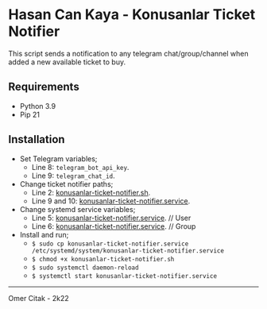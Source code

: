# Hasan Can Kaya - Konusanlar Ticket Notifier

This script sends a notification to any telegram chat/group/channel when added a new available ticket to buy.

## Requirements

* Python 3.9
* Pip 21

## Installation

* Set Telegram variables; 
    - Line 8: `telegram_bot_api_key`.
    - Line 9: `telegram_chat_id`.
* Change ticket notifier paths; 
    - Line 2: [konusanlar-ticket-notifier.sh](konusanlar-ticket-notifier.sh).
    - Line 9 and 10: [konusanlar-ticket-notifier.service](konusanlar-ticket-notifier.service).
* Change systemd service variables; 
    - Line 5: [konusanlar-ticket-notifier.service](konusanlar-ticket-notifier.service). // User
    - Line 6: [konusanlar-ticket-notifier.service](konusanlar-ticket-notifier.service). // Group
* Install and run; 
    - `$ sudo cp konusanlar-ticket-notifier.service /etc/systemd/system/konusanlar-ticket-notifier.service`
    - `$ chmod +x konusanlar-ticket-notifier.sh`
    - `$ sudo systemctl daemon-reload`
    - `$ systemctl start konusanlar-ticket-notifier.service`

---

Omer Citak - 2k22
